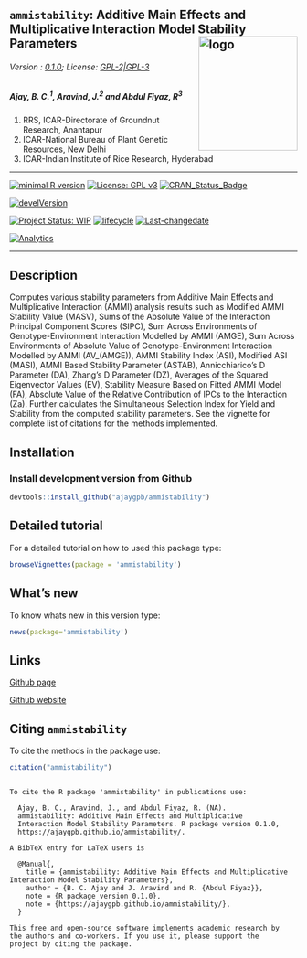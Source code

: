 
## `ammistability`: Additive Main Effects and Multiplicative Interaction Model Stability Parameters <img src="https://raw.githubusercontent.com/ajaygpb/ammistability/master/inst/extdata/ammistability.png" align="right" alt="logo" width="173" height = "200" style = "border: none; float: right;">

###### Version : [0.1.0](https://ajaygpb.github.io/ammistability/); License: [GPL-2|GPL-3](https://www.r-project.org/Licenses/)

##### *Ajay, B. C.<sup>1</sup>, Aravind, J.<sup>2</sup> and Abdul Fiyaz, R<sup>3</sup>*

1.  RRS, ICAR-Directorate of Groundnut Research, Anantapur
2.  ICAR-National Bureau of Plant Genetic Resources, New Delhi
3.  ICAR-Indian Institute of Rice Research, Hyderabad

-----

[![minimal R
version](https://img.shields.io/badge/R%3E%3D-3.0.2-6666ff.svg)](https://cran.r-project.org/)
[![License: GPL
v3](https://img.shields.io/badge/License-GPL%20v3-blue.svg)](https://www.gnu.org/licenses/gpl-3.0)
[![CRAN\_Status\_Badge](https://www.r-pkg.org/badges/version-last-release/ammistability)](https://cran.r-project.org/package=ammistability)
<!-- [![rstudio mirror downloads](https://cranlogs.r-pkg.org/badges/grand-total/ammistability?color=green)](https://CRAN.R-project.org/package=ammistability) -->
<!-- [![packageversion](https://img.shields.io/badge/Package%20version-0.2.3.3-orange.svg)](https://github.com/ajaygpb/ammistability) -->
[![develVersion](https://img.shields.io/badge/devel%20version-0.1.0-orange.svg)](https://github.com/ajaygpb/ammistability)
<!-- [![GitHub Download Count](https://github-basic-badges.herokuapp.com/downloads/ajaygpb/ammistability/total.svg)] -->
[![Project Status:
WIP](http://www.repostatus.org/badges/latest/wip.svg)](http://www.repostatus.org/#wip)
[![lifecycle](https://img.shields.io/badge/lifecycle-experimental-orange.svg)](https://www.tidyverse.org/lifecycle/#experimental)
[![Last-changedate](https://img.shields.io/badge/last%20change-2018--08--07-yellowgreen.svg)](/commits/master)
<!-- [![Rdoc](http://www.rdocumentation.org/badges/version/ammistability)](http://www.rdocumentation.org/packages/ammistability) -->
<!-- [![Zenodo DOI](https://zenodo.org/badge/DOI/10.5281/zenodo.841963.svg)](https://doi.org/10.5281/zenodo.841963) -->
[![Analytics](https://pro-pulsar-193905.appspot.com/UA-123032895-2/welcome-page)](https://github.com/aravind-j/google-analytics-beacon)

-----

## Description

Computes various stability parameters from Additive Main Effects and
Multiplicative Interaction (AMMI) analysis results such as Modified AMMI
Stability Value (MASV), Sums of the Absolute Value of the Interaction
Principal Component Scores (SIPC), Sum Across Environments of
Genotype-Environment Interaction Modelled by AMMI (AMGE), Sum Across
Environments of Absolute Value of Genotype-Environment Interaction
Modelled by AMMI (AV\_(AMGE)), AMMI Stability Index (ASI), Modified ASI
(MASI), AMMI Based Stability Parameter (ASTAB), Annicchiarico’s D
Parameter (DA), Zhang’s D Parameter (DZ), Averages of the Squared
Eigenvector Values (EV), Stability Measure Based on Fitted AMMI Model
(FA), Absolute Value of the Relative Contribution of IPCs to the
Interaction (Za). Further calculates the Simultaneous Selection Index
for Yield and Stability from the computed stability parameters. See the
vignette for complete list of citations for the methods implemented.

## Installation

### Install development version from Github

``` r
devtools::install_github("ajaygpb/ammistability")
```

## Detailed tutorial

For a detailed tutorial on how to used this package type:

``` r
browseVignettes(package = 'ammistability')
```

## What’s new

To know whats new in this version type:

``` r
news(package='ammistability')
```

## Links

<!-- [CRAN page](https://cran.r-project.org/package=ammistability) -->

[Github page](https://github.com/ajaygpb/ammistability)

[Github website](https://ajaygpb.github.io/ammistability/)

<!-- [Zenodo DOI](https://doi.org/10.5281/zenodo.1310011) -->

## Citing `ammistability`

To cite the methods in the package use:

``` r
citation("ammistability")
```

``` 

To cite the R package 'ammistability' in publications use:

  Ajay, B. C., Aravind, J., and Abdul Fiyaz, R. (NA).
  ammistability: Additive Main Effects and Multiplicative
  Interaction Model Stability Parameters. R package version 0.1.0,
  https://ajaygpb.github.io/ammistability/.

A BibTeX entry for LaTeX users is

  @Manual{,
    title = {ammistability: Additive Main Effects and Multiplicative Interaction Model Stability Parameters},
    author = {B. C. Ajay and J. Aravind and R. {Abdul Fiyaz}},
    note = {R package version 0.1.0},
    note = {https://ajaygpb.github.io/ammistability/},
  }

This free and open-source software implements academic research by
the authors and co-workers. If you use it, please support the
project by citing the package.
```
